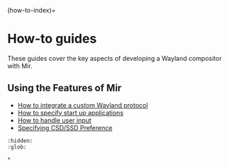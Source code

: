 (how-to-index)=

# How-to guides
These guides cover the key aspects of developing a Wayland compositor with Mir.

## Using the Features of Mir
- [How to integrate a custom Wayland protocol](how-to-integrate-a-custom-wayland-protocol.md)
- [How to specify start up applications](how-to-specify-startup-apps.md)
- [How to handle user input](how-to-handle-keyboard-input.md)
- [Specifying CSD/SSD Preference](specifying-csd-ssd-preference.md)

```{toctree}
:hidden:
:glob:

*
```
